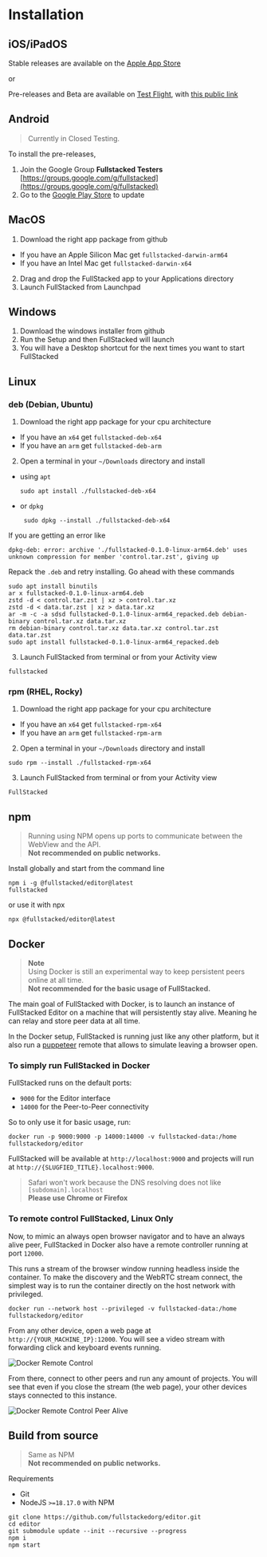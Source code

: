 # Installation

## iOS/iPadOS

Stable releases are available on the
[Apple App Store](https://apps.apple.com/ca/app/fullstacked/id6477835950)

or

Pre-releases and Beta are available on [Test Flight](https://apps.apple.com/ca/app/testflight/id899247664), with [this public link](https://testflight.apple.com/join/f1gnTHVm)

## Android

> Currently in Closed Testing.

<!-- Stable releases are available on the
[Google Play Store](https://play.google.com/store/apps/details?id=org.fullstacked.editor)

or -->

To install the pre-releases,
1. Join the Google Group **Fullstacked Testers**  
   [https://groups.google.com/g/fullstacked](https://groups.google.com/g/fullstacked)
2. Go to the [Google Play Store](https://play.google.com/store/apps/details?id=org.fullstacked.editor) to update


## MacOS

1. Download the right app package from github
  * If you have an Apple Silicon Mac get `fullstacked-darwin-arm64`
  * If you have an Intel Mac get `fullstacked-darwin-x64`
2. Drag and drop the FullStacked app to your Applications directory
3. Launch FullStacked from Launchpad

## Windows

1. Download the windows installer from github
2. Run the Setup and then FullStacked will launch
3. You will have a Desktop shortcut for the next times you want to start FullStacked

## Linux

### deb (Debian, Ubuntu)

1. Download the right app package for your cpu architecture
  * If you have an `x64` get `fullstacked-deb-x64`
  * If you have an `arm` get `fullstacked-deb-arm`

2. Open a terminal in your `~/Downloads` directory and install
  * using `apt`
    ```shell
    sudo apt install ./fullstacked-deb-x64
    ```
 * or `dpkg`
   ```shell
    sudo dpkg --install ./fullstacked-deb-x64
    ```
If you are getting an error like
```
dpkg-deb: error: archive './fullstacked-0.1.0-linux-arm64.deb' uses unknown compression for member 'control.tar.zst', giving up
```
Repack the `.deb` and retry installing. Go ahead with these commands
```shell
sudo apt install binutils
ar x fullstacked-0.1.0-linux-arm64.deb
zstd -d < control.tar.zst | xz > control.tar.xz
zstd -d < data.tar.zst | xz > data.tar.xz
ar -m -c -a sdsd fullstacked-0.1.0-linux-arm64_repacked.deb debian-binary control.tar.xz data.tar.xz
rm debian-binary control.tar.xz data.tar.xz control.tar.zst data.tar.zst
sudo apt install fullstacked-0.1.0-linux-arm64_repacked.deb
```
3. Launch FullStacked from terminal or from your Activity view
```shell
fullstacked
```

### rpm (RHEL, Rocky)

1. Download the right app package for your cpu architecture
  * If you have an `x64` get `fullstacked-rpm-x64`
  * If you have an `arm` get `fullstacked-rpm-arm`

2. Open a terminal in your `~/Downloads` directory and install
```shell
sudo rpm --install ./fullstacked-rpm-x64
```
3. Launch FullStacked from terminal or from your Activity view
```shell
FullStacked
```

## npm

> Running using NPM opens up ports to communicate between the WebView and the API.  
> **Not recommended on public networks.**

Install globally and start from the command line
```shell
npm i -g @fullstacked/editor@latest
fullstacked
```
or use it with npx
```shell
npx @fullstacked/editor@latest
```

## Docker

> **Note**  
> Using Docker is still an experimental way to keep persistent peers online at all time.  
> **Not recommended for the basic usage of FullStacked.**

The main goal of FullStacked with Docker, is 
to launch an instance of FullStacked Editor on a machine that will persistently stay alive.
Meaning he can relay and store peer data at all time.

In the Docker setup, FullStacked is running just like any other platform,
but it also run a [puppeteer](https://github.com/cplepage/puppeteer-stream) remote that allows to simulate leaving a browser open.

### To simply run FullStacked in Docker

FullStacked runs on the default ports:
* `9000` for the Editor interface
* `14000` for the Peer-to-Peer connectivity

So to only use it for basic usage, run:
```shell
docker run -p 9000:9000 -p 14000:14000 -v fullstacked-data:/home fullstackedorg/editor
```

FullStacked will be available at `http://localhost:9000` and projects will run at `http://{SLUGFIED_TITLE}.localhost:9000`.

> Safari won't work because the DNS resolving does not like `[subdomain].localhost`  
> **Please use Chrome or Firefox**

### To remote control FullStacked, Linux Only

Now, to mimic an always open browser navigator and to have an always alive peer,
FullStacked in Docker also have a remote controller running at port `12000`.

This runs a stream of the browser window running headless inside the container.
To make the discovery and the WebRTC stream connect, 
the simplest way is to run the container directly on the host network with privileged.

```shell
docker run --network host --privileged -v fullstacked-data:/home fullstackedorg/editor
```

From any other device, open a web page at `http://{YOUR_MACHINE_IP}:12000`.
You will see a video stream with forwarding click and keyboard events running.

![Docker Remote Control](/images/docker/docker-remote-control.png)

From there, connect to other peers and run any amount of projects. 
You will see that even if you close the stream (the web page), your other devices stays connected
to this instance.

![Docker Remote Control Peer Alive](/images/docker/docker-remote-control-peer-alive.png)

## Build from source

> Same as NPM  
> **Not recommended on public networks.**

Requirements
* Git
* NodeJS `>=18.17.0` with NPM

```shell
git clone https://github.com/fullstackedorg/editor.git
cd editor
git submodule update --init --recursive --progress
npm i
npm start
```
